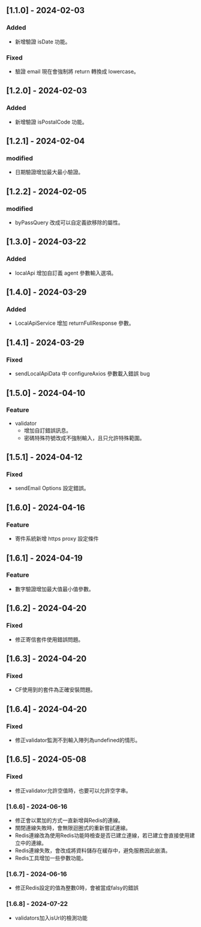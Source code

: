 ## [1.1.0] - 2024-02-03

### Added

- 新增驗證 isDate 功能。

### Fixed

- 驗證 email 現在會強制將 return 轉換成 lowercase。

## [1.2.0] - 2024-02-03

### Added

- 新增驗證 isPostalCode 功能。

## [1.2.1] - 2024-02-04

### modified

- 日期驗證增加最大最小驗證。

## [1.2.2] - 2024-02-05

### modified

- byPassQuery 改成可以自定義欲移除的屬性。

## [1.3.0] - 2024-03-22

### Added

- localApi 增加自訂義 agent 參數輸入選項。

## [1.4.0] - 2024-03-29

### Added

- LocalApiService 增加 returnFullResponse 參數。

## [1.4.1] - 2024-03-29

### Fixed

- sendLocalApiData 中 configureAxios 參數載入錯誤 bug

## [1.5.0] - 2024-04-10

### Feature

- validator
  - 增加自訂錯誤訊息。
  - 密碼特殊符號改成不強制輸入，且只允許特殊範圍。

## [1.5.1] - 2024-04-12

### Fixed

- sendEmail Options 設定錯誤。 

## [1.6.0] - 2024-04-16

### Feature

- 寄件系統新增 https proxy 設定條件

## [1.6.1] - 2024-04-19

### Feature

- 數字驗證增加最大值最小值參數。

## [1.6.2] - 2024-04-20

### Fixed

- 修正寄信套件使用錯誤問題。

## [1.6.3] - 2024-04-20

### Fixed

- CF使用到的套件為正確安裝問題。

## [1.6.4] - 2024-04-20

### Fixed

- 修正validator監測不到輸入陣列為undefined的情形。

## [1.6.5] - 2024-05-08

### Fixed

- 修正validator允許空值時，也要可以允許空字串。

### [1.6.6] - 2024-06-16

- 修正會以累加的方式一直新增與Redis的連線。
- 關閉連線失敗時，會無限迴圈式的重新嘗試連線。
- Redis連線改為使用Redis功能時檢查是否已建立連線，若已建立會直接使用建立中的連線。
- Redis連線失敗，會改成將資料儲存在緩存中，避免服務因此崩潰。
- Redis工具增加一些參數功能。

### [1.6.7] - 2024-06-16

- 修正Redis設定的值為整數0時，會被當成falsy的錯誤

### [1.6.8] - 2024-07-22

- validators加入isUrl的檢測功能
